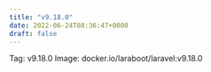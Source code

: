 ```yaml
---
title: "v9.18.0"
date: 2022-06-24T08:36:47+0000
draft: false
---
```


Tag: v9.18.0
Image: docker.io/laraboot/laravel:v9.18.0
